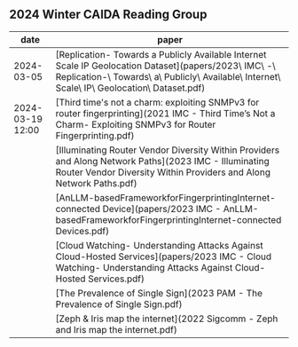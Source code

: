 ## 2024 Winter CAIDA Reading Group 

| date | paper | 
|------|-------|
| 2024-03-05 | [Replication- Towards a Publicly Available Internet Scale IP Geolocation Dataset](papers/2023\ IMC\ -\ Replication-\ Towards\ a\ Publicly\ Available\ Internet\ Scale\ IP\ Geolocation\ Dataset.pdf)
| 2024-03-19 12:00 | [Third time's not a charm: exploiting SNMPv3 for router fingerprinting](2021 IMC - Third Time’s Not a Charm- Exploiting SNMPv3 for Router Fingerprinting.pdf) | 
|     | [Illuminating Router Vendor Diversity Within Providers and Along Network Paths](2023 IMC - Illuminating Router Vendor Diversity Within Providers and Along Network Paths.pdf) | 
|     | [AnLLM-basedFrameworkforFingerprintingInternet-connected Device](papers/2023 IMC - AnLLM-basedFrameworkforFingerprintingInternet-connected Devices.pdf) |
|     | [Cloud Watching- Understanding Attacks Against Cloud-Hosted Services](papers/2023 IMC - Cloud Watching- Understanding Attacks Against Cloud-Hosted Services.pdf) | 
|     | [The Prevalence of Single Sign](2023 PAM - The Prevalence of Single Sign.pdf) | 
|     | [Zeph & Iris map the internet](2022 Sigcomm - Zeph and Iris map the internet.pdf) | 
